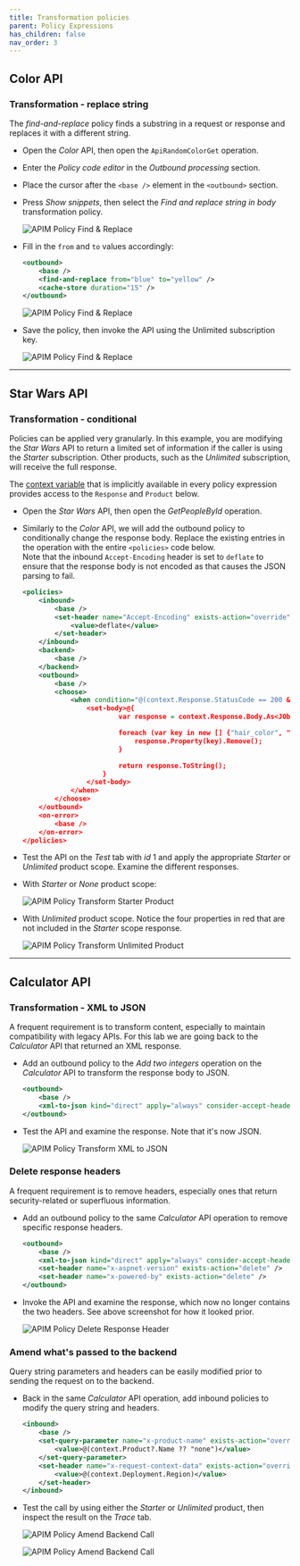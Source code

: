 ```yaml
---
title: Transformation policies
parent: Policy Expressions
has_children: false
nav_order: 3
---
```



## Color API 

### Transformation - replace string

The *find-and-replace* policy finds a substring in a request or response and replaces it with a different string.

- Open the *Color* API, then open the `ApiRandomColorGet` operation.
- Enter the *Policy code editor* in the *Outbound processing* section.
- Place the cursor after the `<base />` element in the `<outbound>` section.
- Press *Show snippets*, then select the *Find and replace string in body* transformation policy.  

  ![APIM Policy Find & Replace](../../assets/images/apim-policy-find-and-replace-1.png)

- Fill in the `from` and `to` values accordingly:

  ```xml  
  <outbound>
      <base />
      <find-and-replace from="blue" to="yellow" />
      <cache-store duration="15" />
  </outbound>
  ```

  ![APIM Policy Find & Replace](../../assets/images/apim-policy-find-and-replace-2.png)

- Save the policy, then invoke the API using the Unlimited subscription key.

  ![APIM Policy Find & Replace](../../assets/images/apim-policy-find-and-replace-3.png)

---

## Star Wars API

### Transformation - conditional

Policies can be applied very granularly. In this example, you are modifying the *Star Wars* API to return a limited set of information if the caller is using the *Starter* subscription. Other products, such as the *Unlimited* subscription, will receive the full response.  

The [context variable](https://docs.microsoft.com/en-us/azure/api-management/api-management-policy-expressions#ContextVariables) that is implicitly available in every policy expression provides access to the `Response` and `Product` below. 

- Open the *Star Wars* API, then open the *GetPeopleById* operation.
- Similarly to the *Color* API, we will add the outbound policy to conditionally change the response body. Replace the existing entries in the operation with the entire `<policies>` code below.  
Note that the inbound `Accept-Encoding` header is set to `deflate` to ensure that the response body is not encoded as that causes the JSON parsing to fail.  

  ```xml
  <policies>
      <inbound>
          <base />
          <set-header name="Accept-Encoding" exists-action="override">
              <value>deflate</value>
          </set-header>
      </inbound>
      <backend>
          <base />
      </backend>
      <outbound>
          <base />
          <choose>
              <when condition="@(context.Response.StatusCode == 200 && context.Product?.Name != "Unlimited")">
                  <set-body>@{
                          var response = context.Response.Body.As<JObject>();

                          foreach (var key in new [] {"hair_color", "skin_color", "eye_color", "gender"}) {
                              response.Property(key).Remove();
                          }

                          return response.ToString();
                      }
                  </set-body>
              </when>
          </choose>
      </outbound>
      <on-error>
          <base />
      </on-error>
  </policies>
  ```

- Test the API on the *Test* tab with *id* 1 and apply the appropriate *Starter* or *Unlimited* product scope. Examine the different responses.

- With *Starter* or *None* product scope:

  ![APIM Policy Transform Starter Product](../../assets/images/apim-policy-transform-starter-product.png)

- With *Unlimited* product scope. Notice the four properties in red that are not included in the *Starter* scope response.

  ![APIM Policy Transform Unlimited Product](../../assets/images/apim-policy-transform-unlimited-product.png)

---

## Calculator API 

### Transformation - XML to JSON

A frequent requirement is to transform content, especially to maintain compatibility with legacy APIs. For this lab we are going back to the *Calculator* API that returned an XML response. 

- Add an outbound policy to the *Add two integers* operation on the *Calculator* API to transform the response body to JSON.

  ```xml
  <outbound>
      <base />
      <xml-to-json kind="direct" apply="always" consider-accept-header="false" />
  </outbound>
  ```

- Test the API and examine the response. Note that it's now JSON.

  ![APIM Policy Transform XML to JSON](../../assets/images/apim-policy-transform-xml-to-json.png)

### Delete response headers

A frequent requirement is to remove headers, especially ones that return security-related or superfluous information.

- Add an outbound policy to the same *Calculator* API operation to remove specific response headers.

  ```xml
  <outbound>
      <base />
      <xml-to-json kind="direct" apply="always" consider-accept-header="false" />
      <set-header name="x-aspnet-version" exists-action="delete" />
      <set-header name="x-powered-by" exists-action="delete" />
  </outbound>
  ```

- Invoke the API and examine the response, which now no longer contains the two headers. See above screenshot for how it looked prior.

  ![APIM Policy Delete Response Header](../../assets/images/apim-policy-delete-response-header.png)

### Amend what's passed to the backend

Query string parameters and headers can be easily modified prior to sending the request on to the backend. 

- Back in the same *Calculator* API operation, add inbound policies to modify the query string and headers. 

  ```xml
  <inbound>
      <base />
      <set-query-parameter name="x-product-name" exists-action="override">
          <value>@(context.Product?.Name ?? "none")</value>
      </set-query-parameter>
      <set-header name="x-request-context-data" exists-action="override">
          <value>@(context.Deployment.Region)</value>
      </set-header>
  </inbound>
  ```

- Test the call by using either the *Starter* or *Unlimited* product, then inspect the result on the *Trace* tab.

  ![APIM Policy Amend Backend Call](../../assets/images/apim-trace-amend-backend-1.png)

  ![APIM Policy Amend Backend Call](../../assets/images/apim-trace-amend-backend-2.png)